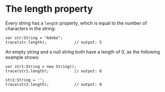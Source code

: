 # The length property

<div>

Every string has a `length` property, which
is equal to the number of characters in the string:

    var str:String = "Adobe";
    trace(str.length);            // output: 5

An empty string and a null string both have a length of 0, as the
following example shows:

    var str1:String = new String();
    trace(str1.length);           // output: 0

    str2:String = '';
    trace(str2.length);           // output: 0

</div>
